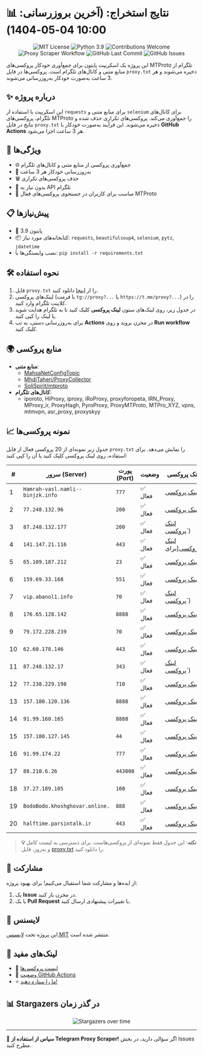 # 📊 نتایج استخراج: (آخرین بروزرسانی: 10:00 04-05-1404)

<p align="center">
  <img src="https://img.shields.io/badge/license-MIT-blue.svg" alt="MIT License" />
  <img src="https://img.shields.io/badge/python-3.9-blue" alt="Python 3.9" />
  <img src="https://img.shields.io/badge/contributions-welcome-brightgreen.svg?style=flat" alt="Contributions Welcome" />
  <img src="https://github.com/Poriya58p/telegram-proxy-scraper/actions/workflows/scraper.yml/badge.svg" alt="Proxy Scraper Workflow" />
  <img src="https://img.shields.io/github/last-commit/Argh94/telegram-proxy-scraper" alt="GitHub Last Commit" />
  <img src="https://img.shields.io/github/issues/Argh94/telegram-proxy-scraper" alt="GitHub Issues" />
</p>

این پروژه یک اسکریپت پایتون برای جمع‌آوری خودکار پروکسی‌های MTProto تلگرام از منابع متنی و کانال‌های تلگرام است. پروکسی‌ها در فایل `proxy.txt` ذخیره می‌شوند و هر 3 ساعت به‌صورت خودکار به‌روزرسانی می‌شوند.

## ✨ درباره پروژه

این اسکریپت با استفاده از `requests` برای منابع متنی و `selenium` برای کانال‌های تلگرام، پروکسی‌های MTProto را جمع‌آوری می‌کند. پروکسی‌های تکراری حذف شده و نتایج در فایل `proxy.txt` ذخیره می‌شوند. این فرآیند به‌صورت خودکار با **GitHub Actions** هر 3 ساعت اجرا می‌شود.

## 🚀 ویژگی‌ها
- 🌐 جمع‌آوری پروکسی از منابع متنی و کانال‌های تلگرام
- 🔄 به‌روزرسانی خودکار هر 3 ساعت
- 🗑 حذف پروکسی‌های تکراری
- 🔑 بدون نیاز به API تلگرام
- 📱 مناسب برای کاربران در جستجوی پروکسی‌های فعال MTProto

## 📋 پیش‌نیازها
- 🐍 پایتون 3.9
- 📦 کتابخانه‌های مورد نیاز: `requests`, `beautifulsoup4`, `selenium`, `pytz`, `jdatetime`
- نصب وابستگی‌ها با: `pip install -r requirements.txt`

## 🛠 نحوه استفاده
1. فایل `proxy.txt` را از [اینجا](proxy.txt) دانلود کنید.
2. لینک‌های پروکسی (با فرمت `tg://proxy?...` یا `https://t.me/proxy?...`) را در کلاینت تلگرام وارد کنید.
3. در جدول زیر، روی لینک‌های ستون **لینک پروکسی** کلیک کنید تا به تلگرام هدایت شوید یا لینک را کپی کنید.
4. برای به‌روزرسانی دستی، به تب **Actions** در مخزن بروید و روی **Run workflow** کلیک کنید.

## 🌍 منابع پروکسی
- **منابع متنی**:
  - [MahsaNetConfigTopic](https://raw.githubusercontent.com/MahsaNetConfigTopic/proxy/main/proxies.txt)
  - [MhdiTaheri/ProxyCollector](https://raw.githubusercontent.com/MhdiTaheri/ProxyCollector/main/proxy.txt)
  - [SoliSpirit/mtproto](https://raw.githubusercontent.com/SoliSpirit/mtproto/master/all_proxies.txt)
- **کانال‌های تلگرام**:
  - iporoto, HiProxy, iproxy, iRoProxy, proxyforopeta, IRN_Proxy, MProxy_ir, ProxyHagh, PyroProxy, ProxyMTProto, MTPro_XYZ, vpns, mtmvpn, asr_proxy, proxyskyy

## 📈 نمونه پروکسی‌ها
جدول زیر نمونه‌ای از 20 پروکسی فعال از فایل `proxy.txt` را نمایش می‌دهد. برای استفاده، روی لینک پروکسی کلیک کنید یا آن را کپی کنید:

| # | سرور (Server) | پورت (Port) | وضعیت | لینک پروکسی |
|---|---------------|-------------|-------|-------------|
| 1 | `Hamrah-vasl.namli--binjzk.info` | `777` | ✅ فعال | [لینک پروکسی](https://t.me/proxy?server=Hamrah-vasl.namli--binjzk.info&port=777&secret=7gAA8A8Pd1VV____9QBuLmltZWRpYS5zdGVhbXBvd2VyZWQuY29t) |
| 2 | `77.248.132.96` | `200` | ✅ فعال | [لینک پروکسی](https://t.me/proxy?server=77.248.132.96&port=200&secret=eed77db43ee3721f0fcb40a4ff63b5cd276D656469612E737465616D706F77657265642E636F6D) |
| 3 | `87.248.132.177` | `200` | ✅ فعال | [لینک پروکسی](https://t.me/proxy?server=87.248.132.177&port=200&secret=eeNEgYdJvXrFGRMCIMJdCQ)`) |
| 4 | `141.147.21.116` | `443` | ✅ فعال | [لینک پروکسی](https://t.me/proxy?server=141.147.21.116&port=443&secret=eed0d6e131bada5511fcce9584deadbeef6b65746161626f6e6c696e652e636f6d)[برای) |
| 5 | `65.109.187.212` | `23` | ✅ فعال | [لینک پروکسی](https://t.me/proxy?server=65.109.187.212&port=23&secret=eeNEgYdJvXrFGRMCIMJdCQtY2RueWVrdGFuZXQuY29tZmFyYWthdi5jb212YW4ubmFqdmEuY29tAAAAAAAAAAAAAAAAAAAAAAAAAAAAAAAA) |
| 6 | `159.69.33.168` | `551` | ✅ فعال | [لینک پروکسی](https://t.me/proxy?server=159.69.33.168&port=551&secret=eeNEgYdJvXrFGRMCIMJdCQ) |
| 7 | `vip.abanol1.info` | `70` | ✅ فعال | [لینک پروکسی](https://t.me/proxy?server=vip.abanol1.info&port=70&secret=eed77db43ee3721f0fcb40a4ff63b5cd276d656469612e737465616d706f77657265642e636f6d)`) |
| 8 | `176.65.128.142` | `8888` | ✅ فعال | [لینک پروکسی](https://t.me/proxy?server=176.65.128.142&port=8888&secret=1603010200010001fc030386e24c3add) |
| 9 | `79.172.228.239` | `70` | ✅ فعال | [لینک پروکسی](https://t.me/proxy?server=79.172.228.239&port=70&secret=ee0000f00f0f775555fffffff5006e2e696D656469612E737465616D706F77657265642E636F6D) |
| 10 | `62.60.178.146` | `443` | ✅ فعال | [لینک پروکسی](https://t.me/proxy?server=62.60.178.146&port=443&secret=7hYDAQIAAQAH8AMDhuJMOt1tZWRpYS5zdGVhbXBvd2VyZWQuY29tbWVkaWEuc3RlYW1wb3dlcmVkLmNvbQ)|) |
| 11 | `87.248.132.17` | `343` | ✅ فعال | [لینک پروکسی](https://t.me/proxy?server=87.248.132.17&port=343&secret=eed77db43ee3721f0fcb40a4ff63b5cd276D656469612E737465616D706F77657265642E636F6D)`) |
| 12 | `77.238.229.198` | `710` | ✅ فعال | [لینک پروکسی](https://t.me/proxy?server=77.238.229.198&port=710&secret=eeNEgYdJvXrFGRMCIMJdCQ) |
| 13 | `157.180.120.136` | `8888` | ✅ فعال | [لینک پروکسی](https://t.me/proxy?server=157.180.120.136&port=8888&secret=FgMBAgABAAH8AwOG4kw63Q) |
| 14 | `91.99.160.165` | `8888` | ✅ فعال | [لینک پروکسی](https://t.me/proxy?server=91.99.160.165&port=8888&secret=7gAA8A8Pd1VV____9QBuLmltZWRpYS5zdGVhbXBvd2VyZWQuY29t) |
| 15 | `157.180.127.145` | `44` | ✅ فعال | [لینک پروکسی](https://t.me/proxy?server=157.180.127.145&port=44&secret=eeNEgYdJvXrFGRMCIMJdCQ) |
| 16 | `91.99.174.22` | `777` | ✅ فعال | [لینک پروکسی](https://t.me/proxy?server=91.99.174.22&port=777&secret=7gAA8A8Pd1VV____9QBuLmltZWRpYS5zdGVhbXBvd2VyZWQuY29t) |
| 17 | `88.210.6.26` | `443000` | ✅ فعال | [لینک پروکسی](https://t.me/proxy?server=88.210.6.26&port=443000&secret=7hYDAQIAAQAH8AMDhuJMOt1tZWRpYS5zdGVhbXBvd2VyZWQuY29tbWVkaWEuc3RlYW1wb3dlcmVkLmNvbQ) |
| 18 | `37.27.189.105` | `100` | ✅ فعال | [لینک پروکسی](https://t.me/proxy?server=37.27.189.105&port=100&secret=EERighJJvXrFGRMCIMJdCQRueWVrdGFuZXQuY29tZmFyYWthdi5jb212YW4ubmFqdmEuY29tAAAAAAAAAAAAAAAAAAAAAAAAAAAAAAAAAAAAAAAAAAAAAAAAAAAAAAAAAAAAAAAAAAAAAAAAAAAAAAAAAAAAAAAAAAAAAAAAAAAAAAA) |
| 19 | `BodoBodo.khoshghovar.online.` | `888` | ✅ فعال | [لینک پروکسی](https://t.me/proxy?server=BodoBodo.khoshghovar.online.&port=888&secret=7gwwYoISy716xRkTAgVSXRVpYS5zdGVhbXBvd2VyZWQuY29t****) |
| 20 | `halftime.parsintalk.ir` | `443` | ✅ فعال | [لینک پروکسی](https://t.me/proxy?server=halftime.parsintalk.ir&port=443&secret=ee1603010200010001fc030386e24c3add6d656469612e737465616d706f77657265642e636f6d) |


> **💡 نکته**: این جدول فقط نمونه‌ای از پروکسی‌هاست. برای دسترسی به لیست کامل و به‌روز، فایل [proxy.txt](proxy.txt) را دانلود کنید.

## 🤝 مشارکت
از ایده‌ها و مشارکت شما استقبال می‌کنیم! برای بهبود پروژه:
1. یک **Issue** در مخزن باز کنید.
2. یا یک **Pull Request** با تغییرات پیشنهادی ارسال کنید.

## 📜 لایسنس
این پروژه تحت [لایسنس MIT](https://github.com/Argh94/telegram-proxy-scraper/blob/main/Files/LISENSE) منتشر شده است.

## 🔗 لینک‌های مفید
- 📄 [لیست پروکسی‌ها](proxy.txt)
- 🚀 [وضعیت GitHub Actions](https://github.com/Argh94/telegram-proxy-scraper/actions)
- ⭐ [ما را ستاره دهید!](https://github.com/Argh94/telegram-proxy-scraper)

## 📊 Stargazers در گذر زمان
<p align="center">
  <img src="https://starchart.cc/Argh94/telegram-proxy-scraper.svg?variant=adaptive" alt="Stargazers over time" />
</p>

---

🌟 **سپاس از استفاده از Telegram Proxy Scraper!** اگر سؤالی دارید، در بخش Issues مطرح کنید.
